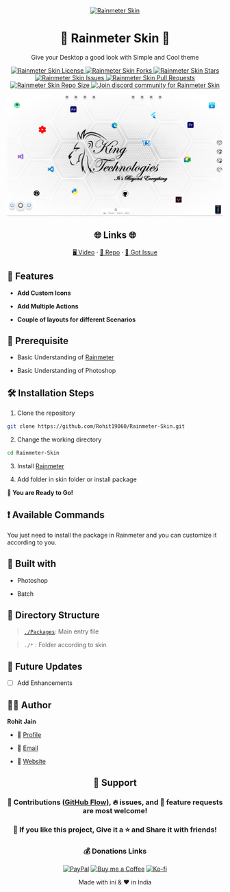 <p align="center">
  <a href="https://github.com/Rohit19060/Rainmeter-Skin" title="Rainmeter Skin">
    <img src="https://kingtechnologies.in/assets/images/logo.png" width="80px" alt="Rainmeter Skin" />
  </a>
</p>
<h1 align="center">🌟 Rainmeter Skin 🌟</h1>
<p align="center">Give your Desktop a good look with Simple and Cool theme</p>

<p align="center">
<a href="https://github.com/Rohit19060/Rainmeter-Skin/blob/master/LICENSE" title="License">
<img src="https://img.shields.io/github/license/Rohit19060/Rainmeter-Skin?label=License&logo=Github&style=flat-square" alt="Rainmeter Skin License" />
</a>
<a href="https://github.com/Rohit19060/Rainmeter-Skin/fork" title="Forks">
<img src="https://img.shields.io/github/forks/Rohit19060/Rainmeter-Skin?label=Forks&logo=Github&style=flat-square" alt="Rainmeter Skin Forks"/>
</a>
<a href="https://github.com/Rohit19060/Rainmeter-Skin/stargazers" title="Stars">
<img src="https://img.shields.io/github/stars/Rohit19060/Rainmeter-Skin?label=Stars&logo=Github&style=flat-square" alt="Rainmeter Skin Stars"/>
</a>
<a href="https://github.com/Rohit19060/Rainmeter-Skin/issues" title="Issues">
<img src="https://img.shields.io/github/issues/Rohit19060/Rainmeter-Skin?label=Issues&logo=Github&style=flat-square" alt="Rainmeter Skin Issues"/>
</a>
<a href="https://github.com/Rohit19060/Rainmeter-Skin/pulls" title="Pull Requests">
<img src="https://img.shields.io/github/issues-pr/Rohit19060/Rainmeter-Skin?label=Pull%20Requests&logo=Github&style=flat-square" alt="Rainmeter Skin Pull Requests"/>
</a>
<a href="https://github.com/Rohit19060/Rainmeter-Skin" title="Repo Size">
<img src="https://img.shields.io/github/repo-size/Rohit19060/Rainmeter-Skin?label=Repo%20Size&logo=Github&style=flat-square" alt="Rainmeter Skin Repo Size"/>
</a>
<a href="https://discord.gg/2wpHNSjwm2" title="Join Community">
<img src="https://img.shields.io/discord/737854816402800690?color=%236d82cb&label=Join%20Community&logo=discord&logoColor=%23FFFFFF&style=flat-square" alt="Join discord community for Rainmeter Skin"/>
</a>
</p>

<p align="center" title="Rainmeter Skin gif"><img src="./assets/images/main.png" alt="Rainmeter Skin"/></p>

<h2 align="center">🌐 Links 🌐</h2>
<p align="center">
    <a href="https://youtu.be/GG7rVrcTSIQ" title="Rainmeter Tutorial and Create your own Rainmeter Skin">🖥️ Video</a>
    ·
    <a href="https://github.com/Rohit19060/Rainmeter-Skin" title="Rainmeter Skin Repo">📂 Repo</a>
    ·
    <a href="https://github.com/Rohit19060/Rainmeter-Skin/issues/new/choose" title="🐛Report Bug/🎊Request Feature">🚀 Got Issue</a>
</p>

## 🚀 Features

- **Add Custom Icons**

- **Add Multiple Actions**

- **Couple of layouts for different Scenarios**

## 🦋 Prerequisite

- Basic Understanding of [Rainmeter](https://youtu.be/GG7rVrcTSIQ "Rainmeter Tutorial and Create your own Rainmeter Skin")

- Basic Understanding of Photoshop

## 🛠️ Installation Steps

1. Clone the repository

```Bash
git clone https://github.com/Rohit19060/Rainmeter-Skin.git
```

2. Change the working directory

```Bash
cd Rainmeter-Skin
```

3. Install [Rainmeter](https://www.rainmeter.net/ "Rainmeter")

4. Add folder in skin folder or install package

**🎇 You are Ready to Go!**

## ❗ Available Commands

You just need to install the package in Rainmeter and you can customize it according to you.

## 👷 Built with

- Photoshop

- Batch

## 📂 Directory Structure

> [`./Packages`](https://github.com/Rohit19060/Rainmeter-Skin/tree/main/Packages "Packages"): Main entry file

> `./*` : Folder according to skin

## 🎊 Future Updates

- [ ] Add Enhancements

## 🧑🏻 Author

**Rohit Jain**

- 🌌 [Profile](https://github.com/rohit19060 "Rohit Jain")

- 🏮 [Email](mailto:rohitjain19060@gmail.com?subject=Hi%20from%20Rainmeter%20Skin "Hi!")

- 🦁 [Website](https://kingtechnologies.in "Welcome")

<h2 align="center">🤝 Support</h2>

<h3 align="center">🎀 Contributions (<a href="https://guides.github.com/introduction/flow" title="GitHub flow">GitHub Flow</a>), 🔥 issues, and 🥮 feature requests are most welcome!</h3>

<h3 align="center">💙 If you like this project, Give it a ⭐ and Share it with friends!</h3>
<h3 align="center">💰 Donations Links</h3>
<p align="center">
<a href="https://www.paypal.me/kingrohitJ" title="PayPal"><img src="https://kingtechnologies.in/assets/images/paypal.png" alt="PayPal"/></a>
<a href="https://www.buymeacoffee.com/rohitjain" title="Buy me a Coffee"><img src="https://kingtechnologies.in/assets/images/coffee.png" alt="Buy me a Coffee"/></a>
<a href="https://ko-fi.com/rohitjain" title="Ko-fi"><img src="https://kingtechnologies.in/assets/images/kofi.png" alt="Ko-fi"/></a>
</p>

<p align="center">Made with ini & ❤️ in India</p>
